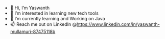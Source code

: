 - 👋 Hi, I’m Yaswanth
- 👀 I’m interested in learning new tech tools
- 🌱 I’m currently learning and Working on Java
- 📫 Reach me out on LinkedIn @https://www.linkedin.com/in/yaswanth-mullamuri-87475118b

<!---
YaswanthMullamuri/YaswanthMullamuri is a ✨ special ✨ repository because its `README.md` (this file) appears on your GitHub profile.
You can click the Preview link to take a look at your changes.
--->
